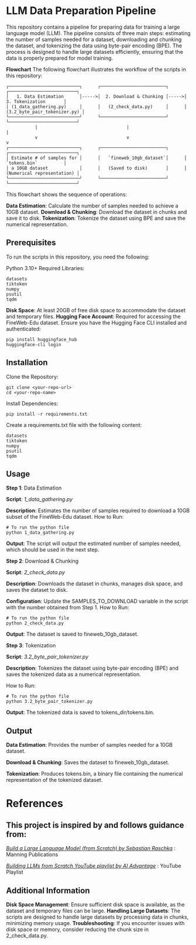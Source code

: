 # LLM Data Preparation Pipeline

This repository contains a pipeline for preparing data for training a large language model (LLM). The pipeline consists of three main steps: estimating the number of samples needed for a dataset, downloading and chunking the dataset, and tokenizing the data using byte-pair encoding (BPE). The process is designed to handle large datasets efficiently, ensuring that the data is properly prepared for model training.

**Flowchart**
The following flowchart illustrates the workflow of the scripts in this repository:
```
┌───────────────────────────┐      ┌─────────────────────────┐      ┌──────────────────────────┐
│   1. Data Estimation      │----->│  2. Download & Chunking │----->│    3. Tokenization       │
│ (1_data_gathering.py)     │      │   (2_check_data.py)     │      │ (3.2_byte_pair_tokenizer.py) │
└───────────────────────────┘      └─────────────────────────┘      └──────────────────────────┘
           |                                  |                                  |
           v                                  v                                  v
┌───────────────────────────┐      ┌─────────────────────────┐      ┌──────────────────────────┐
│ Estimate # of samples for │      │   `fineweb_10gb_dataset`│      │    `tokens.bin`          │
│ a 10GB dataset            │      │   (Saved to disk)       │      │ (Numerical representation) │
└───────────────────────────┘      └─────────────────────────┘      └──────────────────────────┘
```
This flowchart shows the sequence of operations:

**Data Estimation**: Calculate the number of samples needed to achieve a 10GB dataset.
**Download & Chunking**: Download the dataset in chunks and save it to disk.
**Tokenization**: Tokenize the dataset using BPE and save the numerical representation.

## Prerequisites
To run the scripts in this repository, you need the following:

Python 3.10+
Required Libraries:

```
datasets
tiktoken
numpy
psutil
tqdm
```

**Disk Space**: At least 20GB of free disk space to accommodate the dataset and temporary files.
**Hugging Face Account**: Required for accessing the FineWeb-Edu dataset. Ensure you have the Hugging Face CLI installed and authenticated:
```
pip install huggingface_hub
huggingface-cli login
```

## Installation

Clone the Repository:
```
git clone <your-repo-url>
cd <your-repo-name>
```

Install Dependencies:
```
pip install -r requirements.txt
```

Create a requirements.txt file with the following content:
```
datasets
tiktoken
numpy
psutil
tqdm
```


## Usage
**Step 1**: Data Estimation

**Script**: *1_data_gathering.py*

**Description**: Estimates the number of samples required to download a 10GB subset of the FineWeb-Edu dataset.
How to Run:
```
# To run the python file
python 1_data_gathering.py
```

**Output**: The script will output the estimated number of samples needed, which should be used in the next step.

**Step 2**: Download & Chunking

**Script**: *2_check_data.py*

**Description**: Downloads the dataset in chunks, manages disk space, and saves the dataset to disk.

**Configuration**: Update the SAMPLES_TO_DOWNLOAD variable in the script with the number obtained from Step 1.
How to Run:
```
# To run the python file
python 2_check_data.py
```

**Output**: The dataset is saved to fineweb_10gb_dataset.

**Step 3**: Tokenization

**Script**: *3.2_byte_pair_tokenizer.py*

**Description**: Tokenizes the dataset using byte-pair encoding (BPE) and saves the tokenized data as a numerical representation.

How to Run:
```
# To run the python file
python 3.2_byte_pair_tokenizer.py
```

**Output**: The tokenized data is saved to tokens_dir/tokens.bin.

## Output

**Data Estimation**: Provides the number of samples needed for a 10GB dataset.

**Download & Chunking**: Saves the dataset to fineweb_10gb_dataset.

**Tokenization**: Produces tokens.bin, a binary file containing the numerical representation of the tokenized dataset.

# References

## This project is inspired by and follows guidance from:

*[Build a Large Language Model (from Scratch) by Sebastian Raschka](https://www.google.com/url?sa=E&q=https%3A%2F%2Fwww.manning.com%2Fbooks%2Fbuild-a-large-language-model-from-scratch%3Fa_aid%3Draschka%26a_bid%3D4c2437a0%26chan%3Dmm_github)* : Manning Publications

*[Building LLMs from Scratch YouTube playlist by AI Advantage](https://www.youtube.com/playlist?list=PLPTV0NXA_ZSgsLAr8YCgCwhPIJNNtexWu)* : YouTube Playlist

## Additional Information

**Disk Space Management**: Ensure sufficient disk space is available, as the dataset and temporary files can be large.
**Handling Large Datasets**: The scripts are designed to handle large datasets by processing data in chunks, minimizing memory usage.
**Troubleshooting**: If you encounter issues with disk space or memory, consider reducing the chunk size in 2_check_data.py.
